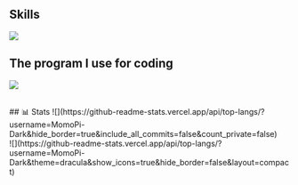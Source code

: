 <!-- <h2 align="center">Discord Activity</h2> -->
<!-- <p align="center">
  <a href="https://discord.com/users/735195431927021728"><img src="https://lanyard.cnrad.dev/api/735195431927021728"/></a>
</p> -->
<!-- <br> -->
## Skills
<p align="start">
  <img src="https://skillicons.dev/icons?i=js,ts,go,nextjs,cpp,mongo,postgres,sqlite&theme=dark">
</p>
<h2 align="start">The program I use for coding</h2>
<p align="start">
  <img src="https://skillicons.dev/icons?i=vscode,docker,androidstudio&theme=dark">
</p>
<br>
## 📊 Stats
![](https://github-readme-stats.vercel.app/api/top-langs/?username=MomoPi-Dark&hide_border=true&include_all_commits=false&count_private=false)<br/>
![](https://github-readme-stats.vercel.app/api/top-langs/?username=MomoPi-Dark&theme=dracula&show_icons=true&hide_border=false&layout=compact)<br>
<!-- <h2 align="center">Code Activity</h2>
<p align="center">
<a href="https://wakatime.com"><img src="https://wakatime.com/share/@1613dde9-c8f6-48d2-af00-7e1a7a4183f9/73473456-a66b-4a0f-82e9-bfea5a1756bc.png" /></a>
</p>
 -->

